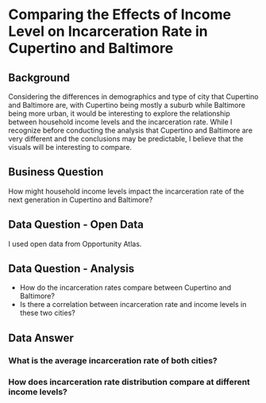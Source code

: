 # Comparing the Effects of Income Level on Incarceration Rate in Cupertino and Baltimore
## Background
Considering the differences in demographics and type of city that Cupertino and Baltimore are, with Cupertino being mostly a suburb while Baltimore being more urban, it would be interesting to explore the relationship between household income levels and the incarceration rate. While I recognize before conducting the analysis that Cupertino and Baltimore are very different and the conclusions may be predictable, I believe that the visuals will be interesting to compare.
## Business Question
How might household income levels impact the incarceration rate of the next generation in Cupertino and Baltimore?
## Data Question - Open Data
I used open data from Opportunity Atlas.

## Data Question - Analysis
 - How do the incarceration rates compare between Cupertino and Baltimore?
 - Is there a correlation between incarceration rate and income levels in these two cities?
 
## Data Answer
### What is the average incarceration rate of both cities?
### How does incarceration rate distribution compare at different income levels?
